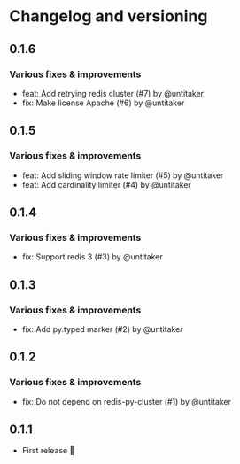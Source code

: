 # Changelog and versioning

## 0.1.6

### Various fixes & improvements

- feat: Add retrying redis cluster (#7) by @untitaker
- fix: Make license Apache (#6) by @untitaker

## 0.1.5

### Various fixes & improvements

- feat: Add sliding window rate limiter (#5) by @untitaker
- feat: Add cardinality limiter (#4) by @untitaker

## 0.1.4

### Various fixes & improvements

- fix: Support redis 3 (#3) by @untitaker

## 0.1.3

### Various fixes & improvements

- fix: Add py.typed marker (#2) by @untitaker

## 0.1.2

### Various fixes & improvements

- fix: Do not depend on redis-py-cluster (#1) by @untitaker

## 0.1.1

- First release 🎉

